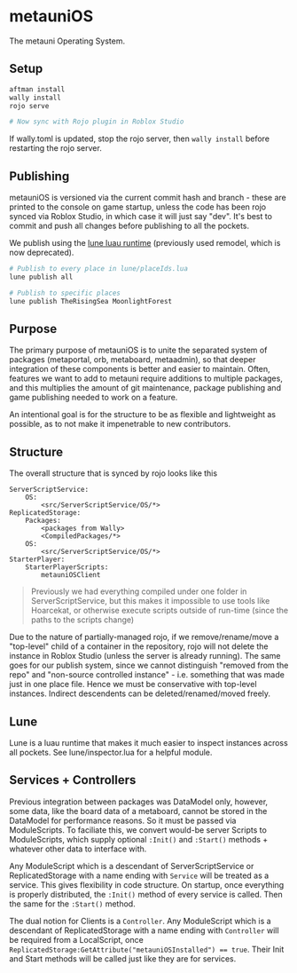 # metauniOS
The metauni Operating System.

## Setup
```bash
aftman install
wally install
rojo serve

# Now sync with Rojo plugin in Roblox Studio
```

If wally.toml is updated, stop the rojo server, then `wally install` before
restarting the rojo server.

## Publishing
metauniOS is versioned via the current commit hash and branch - these are printed
to the console on game startup, unless the code has been rojo synced via Roblox
Studio, in which case it will just say "dev".
It's best to commit and push all changes before publishing to all the pockets.

We publish using the [lune luau runtime](https://lune-org.github.io/docs)
(previously used remodel, which is now deprecated).
```bash
# Publish to every place in lune/placeIds.lua
lune publish all

# Publish to specific places
lune publish TheRisingSea MoonlightForest
```

## Purpose

The primary purpose of metauniOS is to unite the separated system of packages (metaportal, orb, metaboard, metaadmin), so that deeper integration of these components is better and easier to maintain. Often, features we want to add to metauni require additions to multiple packages, and this multiplies the amount of git maintenance, package publishing and game publishing needed to work on a feature.

An intentional goal is for the structure to be as flexible and lightweight as possible, as to not make it impenetrable to new contributors.

## Structure

The overall structure that is synced by rojo looks like this

```
ServerScriptService:
	OS:
		<src/ServerScriptService/OS/*>
ReplicatedStorage:
	Packages:
		<packages from Wally>
		<CompiledPackages/*>
	OS:
		<src/ServerScriptService/OS/*>
StarterPlayer:
	StarterPlayerScripts:
		metauniOSClient
```

> Previously we had everything compiled under one folder in ServerScriptService, but this makes it impossible to use tools like Hoarcekat, or otherwise execute scripts outside of run-time (since the paths to the scripts change)

Due to the nature of partially-managed rojo, if we remove/rename/move a "top-level" child of a container in the repository, rojo will not delete the instance in Roblox Studio (unless the server is already running). The same goes for our publish system, since we cannot distinguish "removed from the repo" and "non-source controlled instance" - i.e. something that was made just in one place file. Hence we must be conservative with top-level instances. Indirect descendents can be deleted/renamed/moved freely.

## Lune

Lune is a luau runtime that makes it much easier to inspect instances across all pockets. See lune/inspector.lua for a helpful module.

## Services + Controllers

Previous integration between packages was DataModel only, however, some data, like the board data of a metaboard, cannot be stored in the DataModel for performance reasons. So it must be passed via ModuleScripts. To faciliate this, we convert would-be server Scripts to ModuleScripts, which supply optional `:Init()` and `:Start()` methods + whatever other data to interface with.

Any ModuleScript which is a descendant of ServerScriptService or ReplicatedStorage with a name ending with `Service` will be treated as a service. This gives flexibility in code structure. On startup, once everything is properly distributed, the `:Init()` method of every service is called. Then the same for the `:Start()` method.

The dual notion for Clients is a `Controller`. Any ModuleScript which is a descendant of ReplicatedStorage with a name ending with `Controller` will be required from a LocalScript, once `ReplicatedStorage:GetAttribute("metauniOSInstalled") == true`. Their Init and Start methods will be called just like they are for services.